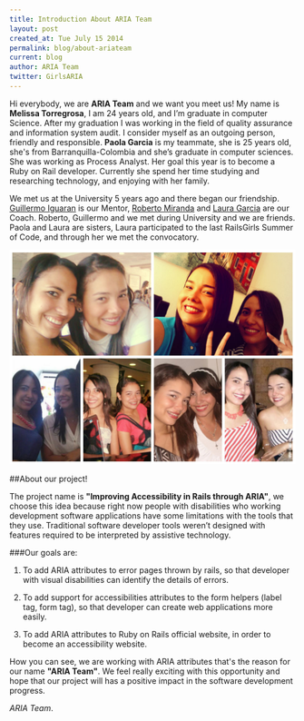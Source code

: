 ```yaml
---
title: Introduction About ARIA Team
layout: post
created_at: Tue July 15 2014
permalink: blog/about-ariateam
current: blog
author: ARIA Team
twitter: GirlsARIA
---
```


Hi everybody, we are **ARIA Team** and we want you meet us! My name is **Melissa Torregrosa**, I am 24 years old, and I’m graduate in computer Science. After my graduation I was working in the field of quality assurance and information system audit. I consider myself as an outgoing person, friendly and responsible. **Paola Garcia** is my teammate, she is 25 years old, she's from Barranquilla-Colombia and she’s graduate in computer sciences. She was working as Process Analyst. Her goal this year is to become a Ruby on Rail developer. Currently she spend her time studying and researching technology, and enjoying with her family.

We met us at the University 5 years ago and there began our friendship. [Guillermo Iguaran](https://twitter.com/guilleiguaran) is our Mentor, [Roberto Miranda](https://twitter.com/robermiranda) and [Laura Garcia](https://twitter.com/Lau_Garcia) are our Coach. Roberto, Guillermo and we met during University and we are friends. Paola and Laura are sisters, Laura participated to the last RailsGirls Summer of Code, and through her we met the convocatory.

![ARIATeam](https://raw.githubusercontent.com/ARIATeam/web-portfolio/master/img/melipaocollage.jpg "AriaTeam")


##About our project!

The project name is **"Improving Accessibility in Rails through ARIA"**, we choose this idea because right now people with disabilities who working development software applications have some limitations with the tools that they use. Traditional software developer tools weren’t designed with features required to be interpreted by assistive technology. 

###Our goals are:
1. To add ARIA attributes to error pages thrown by rails, so that developer with visual disabilities can identify the details of errors.

2. To add support for accessibilities attributes to the form helpers (label tag, form tag), so that developer can create web applications more easily.

3. To add ARIA attributes to Ruby on Rails official website, in order to become an accessibility website.

How you can see, we are working with ARIA attributes that's the reason for our name **"ARIA Team"**. We feel really exciting with this opportunity and hope that our project will has a positive impact in the software development progress.

_ARIA Team_.
